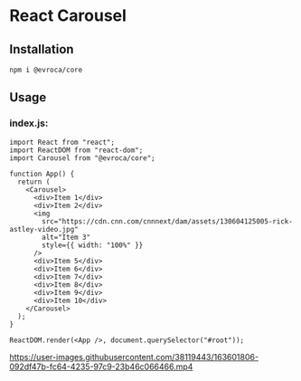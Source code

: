 # React Carousel
## Installation
```npm i @evroca/core```
## Usage
### index.js:
```
import React from "react";
import ReactDOM from "react-dom";
import Carousel from "@evroca/core";

function App() {
  return (
    <Carousel>
      <div>Item 1</div>
      <div>Item 2</div>
      <img
        src="https://cdn.cnn.com/cnnnext/dam/assets/130604125005-rick-astley-video.jpg"
        alt="Item 3"
        style={{ width: "100%" }}
      />
      <div>Item 5</div>
      <div>Item 6</div>
      <div>Item 7</div>
      <div>Item 8</div>
      <div>Item 9</div>
      <div>Item 10</div>
    </Carousel>
  );
}

ReactDOM.render(<App />, document.querySelector("#root"));
```
https://user-images.githubusercontent.com/38119443/163601806-092df47b-fc64-4235-97c9-23b46c066466.mp4

